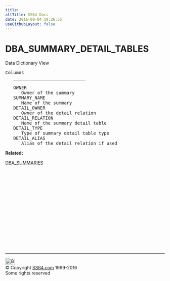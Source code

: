 ```yaml
---
title:
altTitle: SS64 Docs
date: 2016-09-04 19:26:55
useGithubLayout: false
---
```

<!-- #BeginLibraryItem "/Library/head_orad.lbi" --><!-- #EndLibraryItem --><h1>DBA_SUMMARY_DETAIL_TABLES </h1><p> Data Dictionary View </p> 
 
<pre>Columns
   ___________________________
 
   OWNER
      Owner of the summary
   SUMMARY_NAME
      Name of the summary
   DETAIL_OWNER
      Owner of the detail relation
   DETAIL_RELATION
      Name of the summary detail table
   DETAIL_TYPE
      Type of summary detail table type
   DETAIL_ALIAS
      Alias of the detail relation if used</pre>
<p><b>Related:</b></p>
<p><a href="DBA_SUMMARIES.html">DBA_SUMMARIES</a></p><!-- #BeginLibraryItem "/Library/foot_orad.lbi" --><p>
<!-- oracle-footer -->
<ins class="adsbygoogle" style="display:inline-block;width:300px;height:250px" data-ad-client="ca-pub-6140977852749469" data-ad-slot="4275490898"></ins>
<script>
(adsbygoogle = window.adsbygoogle || []).push({});
</script></p>
<hr>
<div id="bl" class="footer"><a href="DBA_SUMMARY_DETAIL_TABLES.html#"><img src="../images/top.png" width="30" height="22" alt="Back to the Top"></a></div>
<div id="br" class="footer, tagline">© Copyright <a href="../index.html">SS64.com</a> 1999-2016<br>
Some rights reserved</div>
<!-- #EndLibraryItem -->


